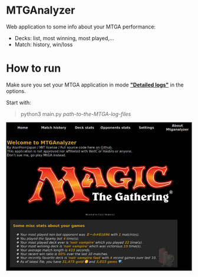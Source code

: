 
# MTGAnalyzer

Web application to some info about your MTGA performance:
* Decks: list, most winning, most played,...
* Match: history, win/loss

# How to run 

Make sure you set your MTGA application in mode [**"Detailed logs"**](https://mtgarena-support.wizards.com/hc/en-us/articles/360000726823-Creating-Log-Files-on-PC-Mac) in the options.

Start with: 

> python3 main.py *path-to-the-MTGA-log-files*

![Landing page](https://github.com/AlanFromJapan/MTGA-experiments/blob/main/mtganalyzer/static/images/mtganalyzer-front.jpg?raw=true)